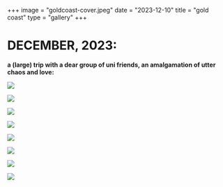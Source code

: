 +++
image = "goldcoast-cover.jpeg"
date = "2023-12-10"
title = "gold coast"
type = "gallery"
+++

# DECEMBER, 2023: 
**a (large) trip with a dear group of uni friends, an amalgamation of utter chaos and love:**

![](/photos/gold-coast/goldcoast1.jpeg)

![](/photos/gold-coast/goldcoast2.jpeg)

![](/photos/gold-coast/goldcoast3.jpeg)

![](/photos/gold-coast/goldcoast4.jpeg)

![](/photos/gold-coast/goldcoast5.jpeg)

![](/photos/gold-coast/goldcoast6.jpeg)

![](/photos/gold-coast/goldcoast7.jpeg)

![](/photos/gold-coast/goldcoast8.jpeg)


